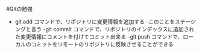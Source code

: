 #Gitの勉強

- git add コマンドで、リポジトリに変更情報を追加する
  -このことをステージングと言う
-git commit コマンドで、リポジトリのインデックスに追加された変更情報にコメントを付けてコミット出来る
-git push コマンドで、ローカルのコミットをリモートのリポジトリに反映させることができる
